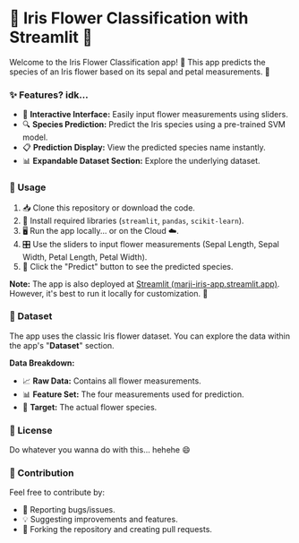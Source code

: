# 💐 Iris Flower Classification with Streamlit 💐

Welcome to the Iris Flower Classification app! 🌸 This app predicts the species of an Iris flower based on its sepal and petal measurements. 🌺

### ✨ Features? idk...

* 🌷 **Interactive Interface:** Easily input flower measurements using sliders.
* 🔍 **Species Prediction:** Predict the Iris species using a pre-trained SVM model.
* 📋 **Prediction Display:** View the predicted species name instantly.
* 📊 **Expandable Dataset Section:** Explore the underlying dataset.

### 🚀 Usage

1. 📥 Clone this repository or download the code.
2. 🔧 Install required libraries (`streamlit`, `pandas`, `scikit-learn`).
3. 🖥️ Run the app locally... or on the Cloud ☁️.
4. 🎛️ Use the sliders to input flower measurements (Sepal Length, Sepal Width, Petal Length, Petal Width).
5. 🌟 Click the "Predict" button to see the predicted species.

**Note:** The app is also deployed at [Streamlit (marji-iris-app.streamlit.app)](Streamlit (marji-iris-app.streamlit.app)). However, it's best to run it locally for customization. 🚀

### 🌼 Dataset

The app uses the classic Iris flower dataset. You can explore the data within the app's "**Dataset**" section.

**Data Breakdown:**
* 📈 **Raw Data:** Contains all flower measurements.
* 📊 **Feature Set:** The four measurements used for prediction.
* 🎯 **Target:** The actual flower species.

### 📜 License

Do whatever you wanna do with this... hehehe 😄

### 🤝 Contribution

Feel free to contribute by:
* 🐞 Reporting bugs/issues.
* 💡 Suggesting improvements and features.
* 🍴 Forking the repository and creating pull requests.
